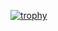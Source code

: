 [![trophy](https://github-profile-trophy.vercel.app/?username=erfmollaey)](https://github.com/ryo-ma/github-profile-trophy)
